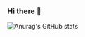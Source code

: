 ### Hi there 👋
![Anurag's GitHub stats](https://github-readme-stats.vercel.app/api?username=ANASPINOZA&show_icons=true&theme=radical)
